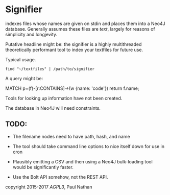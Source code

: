 Signifier
===

indexes files whose names are given on stdin and places them into a
Neo4J database. Generally assumes these files are *text*, largely for
reasons of simplicity and longjevity.

Putative headline might be: the signifier is a highly multithreaded
theoretically performant tool to index your textfiles for future use.

Typical usage.


    find "~/textfiles" | /path/to/signifier



A query might be:

MATCH p=(f)-[r:CONTAINS]->(w {name: 'code'}) return f.name;

Tools for looking up information have not been created.

The database in Neo4J will need constraints.

TODO:
---

* The filename nodes need to have path, hash, and name

* The tool should take command line options to nice itself down for
use in cron

* Plausibly emitting a CSV and then using a Neo4J bulk-loading tool
would be significantly faster.

* Use the Bolt API somehow, not the REST API.




copyright 2015-2017 *AGPL3*, Paul Nathan
